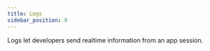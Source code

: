 ```yaml
---
title: Logs
sidebar_position: 9
---
```


Logs let developers send realtime information from an app session.
